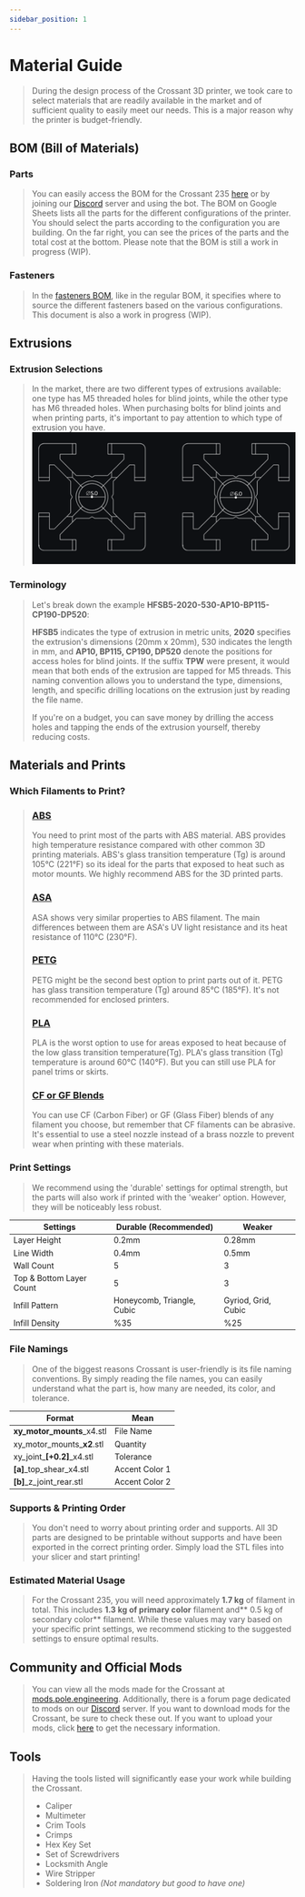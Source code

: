 ```yaml
---
sidebar_position: 1
---
```


# Material Guide
>During the design process of the Crossant 3D printer, we took care to select materials that are readily available in the market and of sufficient quality to easily meet our needs. This is a major reason why the printer is budget-friendly.

## BOM (Bill of Materials)

### Parts
>You can easily access the BOM for the Crossant 235 [here](https://docs.google.com/spreadsheets/d/1u00vXnCiODAP5KC5nTiRgINJnbgC2SU4T4h_pg1mv24/edit?gid=0#gid=0) or by joining our [Discord](https://discord.gg/poleengineering) server and using the bot. The BOM on Google Sheets lists all the parts for the different configurations of the printer. You should select the parts according to the configuration you are building. On the far right, you can see the prices of the parts and the total cost at the bottom. Please note that the BOM is still a work in progress (WIP).

### Fasteners
>In the [fasteners BOM](https://docs.google.com/spreadsheets/d/1u00vXnCiODAP5KC5nTiRgINJnbgC2SU4T4h_pg1mv24/edit?gid=67070895#gid=67070895), like in the regular BOM, it specifies where to source the different fasteners based on the various configurations. This document is also a work in progress (WIP).

## Extrusions

### Extrusion Selections
>In the market, there are two different types of extrusions available: one type has M5 threaded holes for blind joints, while the other type has M6 threaded holes. When purchasing bolts for blind joints and when printing parts, it's important to pay attention to which type of extrusion you have.
>![Extrusions](../../../static/img/extrusions.png)

### Terminology
>Let's break down the example **HFSB5-2020-530-AP10-BP115-CP190-DP520**: 
>
>**HFSB5** indicates the type of extrusion in metric units, **2020** specifies the extrusion's dimensions (20mm x 20mm), 530 indicates the length in mm, and **AP10, BP115, CP190, DP520** denote the positions for access holes for blind joints. If the suffix **TPW** were present, it would mean that both ends of the extrusion are tapped for M5 threads. This naming convention allows you to understand the type, dimensions, length, and specific drilling locations on the extrusion just by reading the file name.
>
>If you're on a budget, you can save money by drilling the access holes and tapping the ends of the extrusion yourself, thereby reducing costs.


## Materials and Prints

### Which Filaments to Print?
> ### [ABS](https://en.wikipedia.org/wiki/Acrylonitrile_butadiene_styrene)
>You need to print most of the parts with ABS material. ABS provides high temperature resistance compared with other common 3D printing materials. ABS's glass transition temperature (Tg)  is around 105°C (221°F) so its ideal for the parts that exposed to heat such as motor mounts. We highly recommend ABS for the 3D printed parts.
> ### [ASA](https://en.wikipedia.org/wiki/Acrylonitrile_butadiene_styrene)
>ASA shows very similar properties to ABS filament. The main differences between them are ASA's UV light resistance and its heat resistance of 110°C (230°F).
> ### [PETG](https://en.wikipedia.org/wiki/Polyethylene_terephthalate)
>PETG might be the second best option to print parts out of it. PETG has glass transition temperature (Tg) around 85°C (185°F). It's not recommended for enclosed printers.
> ### [PLA](https://en.wikipedia.org/wiki/Polylactic_acid)
>PLA is the worst option to use for areas exposed to heat because of the low glass transition temperature(Tg). PLA's glass transition (Tg) temperature is around 60°C (140°F). But you can still use PLA for panel trims or skirts.
> ### [CF or GF Blends](https://en.wikipedia.org/wiki/Carbon_fibers)
>You can use CF (Carbon Fiber) or GF (Glass Fiber) blends of any filament you choose, but remember that CF filaments can be abrasive. It's essential to use a steel nozzle instead of a brass nozzle to prevent wear when printing with these materials.

### Print Settings
>We recommend using the 'durable' settings for optimal strength, but the parts will also work if printed with the 'weaker' option. However, they will be noticeably less robust.
<table>
  <thead>
    <tr>
      <th>Settings</th>
      <th>Durable (Recommended)</th>
      <th>Weaker</th>
    </tr>
  </thead>
  <tbody>
    <tr>
      <td>Layer Height</td>
      <td>0.2mm</td>
      <td>0.28mm</td>
    </tr>
    <tr>
      <td>Line Width</td>
      <td>0.4mm</td>
      <td>0.5mm</td>
    </tr>
    <tr>
      <td>Wall Count</td>
      <td>5</td>
      <td>3</td>
    </tr>
    <tr>
      <td>Top &amp; Bottom Layer Count</td>
      <td>5</td>
      <td>3</td>
    </tr>
    <tr>
      <td>Infill Pattern</td>
      <td>Honeycomb, Triangle, Cubic</td>
      <td>Gyriod, Grid, Cubic</td>
    </tr>
    <tr>
      <td>Infill Density</td>
      <td>%35</td>
      <td>%25</td>
    </tr>
  </tbody>
</table>

### File Namings
>One of the biggest reasons Crossant is user-friendly is its file naming conventions. By simply reading the file names, you can easily understand what the part is, how many are needed, its color, and tolerance.
<table>
  <thead>
    <tr>
      <th>Format</th>
      <th>Mean</th>
    </tr>
  </thead>
  <tbody>
    <tr>
      <td>
        <strong style={{ color: "#ffb201" }}>xy_motor_mounts</strong>_x4.stl
      </td>
      <td>File Name</td>
    </tr>
    <tr>
      <td>
        xy_motor_mounts_<strong style={{ color: "#ffb201" }}>x2</strong>.stl
      </td>
      <td>Quantity</td>
    </tr>
    <tr>
     <td>
       xy_joint_<strong style={{ color: "#ffb201" }}>[+0.2]</strong>_x4.stl
      </td>
      <td>Tolerance</td>
    </tr>
    <td>
        <strong style={{ color: "#ffb201" }}>[a]</strong>_top_shear_x4.stl
      </td>
      <td>Accent Color 1</td>
    <tr>
      <td>
        <strong style={{ color: "#ffb201" }}>[b]</strong>_z_joint_rear.stl
      </td>
      <td>Accent Color 2</td>
    </tr>
  </tbody>
</table>

### Supports & Printing Order
>You don't need to worry about printing order and supports. All 3D parts are designed to be printable without supports and have been exported in the correct printing order. Simply load the STL files into your slicer and start printing!

### Estimated Material Usage
>For the Crossant 235, you will need approximately **1.7 kg** of filament in total. This includes **1.3 kg of primary color** filament and** 0.5 kg of secondary color** filament. While these values may vary based on your specific print settings, we recommend sticking to the suggested settings to ensure optimal results.

## Community and Official Mods
>You can view all the mods made for the Crossant at [mods.pole.engineering](https://mods.pole.engineering). Additionally, there is a forum page dedicated to mods on our [Discord](https://https:discord.gg/poleengineering) server. If you want to download mods for the Crossant, be sure to check these out. If you want to upload your mods, click [here](https://mods.pole.engineering/upload) to get the necessary information.

## Tools
> Having the tools listed will significantly ease your work while building the Crossant.
> - Caliper
> - Multimeter
> - Crim Tools
> - Crimps
> - Hex Key Set
> - Set of Screwdrivers
> - Locksmith Angle
> - Wire Stripper
> - Soldering Iron _(Not mandatory but good to have one)_






